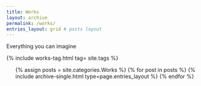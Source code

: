 ```yaml
---
title: Works
layout: archive
permalink: /works/
entries_layout: grid # posts layout
---
```

<body oncontextmenu="return false;">
Everything you can imagine

{% include works-tag.html tag= site.tags %}

<!--posts-->
<ul> 
  {% assign posts = site.categories.Works %}
  {% for post in posts %} 
      {% include archive-single.html type=page.entries_layout %} 
  {% endfor %}
</ul>
</body>